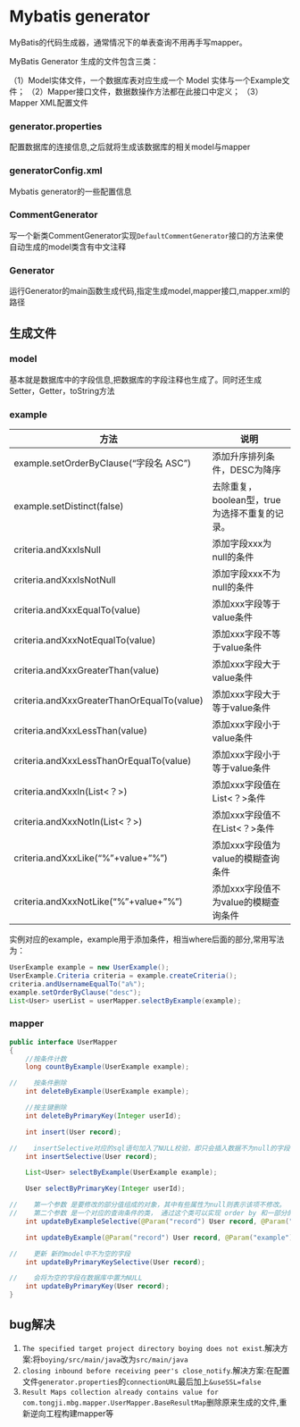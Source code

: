 # Mybatis generator

MyBatis的代码生成器，通常情况下的单表查询不用再手写mapper。

MyBatis Generator 生成的文件包含三类：

（1）Model实体文件，一个数据库表对应生成一个 Model 实体与一个Example文件；
		（2）Mapper接口文件，数据数操作方法都在此接口中定义；
		（3）Mapper XML配置文件

### generator.properties

配置数据库的连接信息,之后就将生成该数据库的相关model与mapper

### generatorConfig.xml

Mybatis generator的一些配置信息

### CommentGenerator

写一个新类CommentGenerator实现`DefaultCommentGenerator`接口的方法来使自动生成的model类含有中文注释

### Generator

运行Generator的main函数生成代码,指定生成model,mapper接口,mapper.xml的路径

## 生成文件
### model

基本就是数据库中的字段信息,把数据库的字段注释也生成了。同时还生成Setter，Getter，toString方法

### example

| 方法                                       | 说明                                          |
| ------------------------------------------ | --------------------------------------------- |
| example.setOrderByClause(“字段名 ASC”)     | 添加升序排列条件，DESC为降序                  |
| example.setDistinct(false)                 | 去除重复，boolean型，true为选择不重复的记录。 |
| criteria.andXxxIsNull                      | 添加字段xxx为null的条件                       |
| criteria.andXxxIsNotNull                   | 添加字段xxx不为null的条件                     |
| criteria.andXxxEqualTo(value)              | 添加xxx字段等于value条件                      |
| criteria.andXxxNotEqualTo(value)           | 添加xxx字段不等于value条件                    |
| criteria.andXxxGreaterThan(value)          | 添加xxx字段大于value条件                      |
| criteria.andXxxGreaterThanOrEqualTo(value) | 添加xxx字段大于等于value条件                  |
| criteria.andXxxLessThan(value)             | 添加xxx字段小于value条件                      |
| criteria.andXxxLessThanOrEqualTo(value)    | 添加xxx字段小于等于value条件                  |
| criteria.andXxxIn(List<？>)                | 添加xxx字段值在List<？>条件                   |
| criteria.andXxxNotIn(List<？>)             | 添加xxx字段值不在List<？>条件                 |
| criteria.andXxxLike(“%”+value+”%”)         | 添加xxx字段值为value的模糊查询条件            |
| criteria.andXxxNotLike(“%”+value+”%”)      | 添加xxx字段值不为value的模糊查询条件          |

实例对应的example，example用于添加条件，相当where后面的部分,常用写法为：

```java
UserExample example = new UserExample();
UserExample.Criteria criteria = example.createCriteria();
criteria.andUsernameEqualTo("a%");
example.setOrderByClause("desc");
List<User> userList = userMapper.selectByExample(example);

```

### mapper

```java
public interface UserMapper
{
    //按条件计数
    long countByExample(UserExample example);

//    按条件删除
    int deleteByExample(UserExample example);

    //按主键删除
    int deleteByPrimaryKey(Integer userId);

    int insert(User record);

//    insertSelective对应的sql语句加入了NULL校验，即只会插入数据不为null的字段值。
    int insertSelective(User record);

    List<User> selectByExample(UserExample example);

    User selectByPrimaryKey(Integer userId);

//    第一个参数 是要修改的部分值组成的对象，其中有些属性为null则表示该项不修改。
//    第二个参数 是一个对应的查询条件的类， 通过这个类可以实现 order by 和一部分的where 条件。
    int updateByExampleSelective(@Param("record") User record, @Param("example") UserExample example);

    int updateByExample(@Param("record") User record, @Param("example") UserExample example);

//    更新 新的model中不为空的字段
    int updateByPrimaryKeySelective(User record);

//    会将为空的字段在数据库中置为NULL
    int updateByPrimaryKey(User record);
}

```



## bug解决


1. `The specified target project directory boying does not exist`.解决方案:将`boying/src/main/java`改为`src/main/java`
2. `closing inbound before receiving peer's close_notify`.解决方案:在配置文件`generator.properties`的`connectionURL`最后加上`&useSSL=false`
3. `Result Maps collection already contains value for com.tongji.mbg.mapper.UserMapper.BaseResultMap`删除原来生成的文件,重新逆向工程构建mapper等

